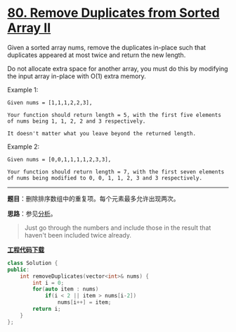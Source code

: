 # [80. Remove Duplicates from Sorted Array II](https://leetcode.com/problems/remove-duplicates-from-sorted-array-ii/)

Given a sorted array nums, remove the duplicates in-place such that duplicates appeared at most twice and return the new length.

Do not allocate extra space for another array, you must do this by modifying the input array in-place with O(1) extra memory.

Example 1:

    Given nums = [1,1,1,2,2,3],

    Your function should return length = 5, with the first five elements of nums being 1, 1, 2, 2 and 3 respectively.

    It doesn't matter what you leave beyond the returned length.
Example 2:

    Given nums = [0,0,1,1,1,1,2,3,3],

    Your function should return length = 7, with the first seven elements of nums being modified to 0, 0, 1, 1, 2, 3 and 3 respectively.

-----

**题目**：删除排序数组中的重复项。每个元素最多允许出现两次。

**思路**：参见[分析](https://leetcode.com/problems/remove-duplicates-from-sorted-array-ii/discuss/27976/3-6-easy-lines-C%2B%2B-Java-Python-Ruby)。

> Just go through the numbers and include those in the result that haven't been included twice already.

[**工程代码下载**](https://github.com/shenkh/leetcode)

```cpp
class Solution {
public:
    int removeDuplicates(vector<int>& nums) {
        int i = 0;
        for(auto item : nums)
            if(i < 2 || item > nums[i-2])
                nums[i++] = item;
        return i;
    }
};
```
